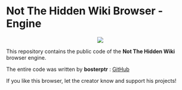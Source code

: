 # Not The Hidden Wiki Browser - Engine

<p align="center">
  <img src="https://raw.githubusercontent.com/notthehiddenwiki/NTHW/nthw/.github/banner.png">
</p>

This repository contains the public code of the **Not The Hidden Wiki** browser engine. 

The entire code was written by **bosterptr** : [GitHub](https://github.com/bosterptr/)

If you like this browser, let the creator know and support his projects!
